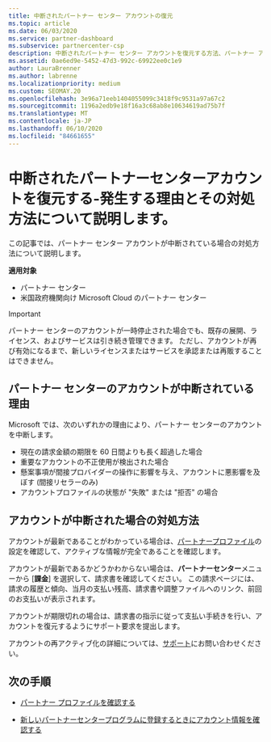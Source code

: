 ```yaml
---
title: 中断されたパートナー センター アカウントの復元
ms.topic: article
ms.date: 06/03/2020
ms.service: partner-dashboard
ms.subservice: partnercenter-csp
description: 中断されたパートナー センター アカウントを復元する方法、パートナー アカウントが中断される理由、および中断されたアカウントを使用する方法について説明します。
ms.assetid: 0ae6ed9e-5452-47d3-992c-69922ee0c1e9
author: LauraBrenner
ms.author: labrenne
ms.localizationpriority: medium
ms.custom: SEOMAY.20
ms.openlocfilehash: 3e96a71eeb1404055099c3418f9c9531a97a67c2
ms.sourcegitcommit: 1196a2edb9e18f16a3c68ab8e10634619ad75b7f
ms.translationtype: MT
ms.contentlocale: ja-JP
ms.lasthandoff: 06/10/2020
ms.locfileid: "84661655"
---
```

# <a name="restore-a-suspended-partner-center-account---learn-why-it-happens-and-what-to-do-about-it"></a>中断されたパートナーセンターアカウントを復元する-発生する理由とその対処方法について説明します。

この記事では、パートナー センター アカウントが中断されている場合の対処方法について説明します。

**適用対象**

-  パートナー センター
-  米国政府機関向け Microsoft Cloud のパートナー センター


> [!IMPORTANT]  
> パートナー センターのアカウントが一時停止された場合でも、既存の展開、ライセンス、およびサービスは引き続き管理できます。 ただし、アカウントが再び有効になるまで、新しいライセンスまたはサービスを承認または再販することはできません。

## <a name="why-partner-center-accounts-are-suspended"></a>パートナー センターのアカウントが中断されている理由

Microsoft では、次のいずれかの理由により、パートナー センターのアカウントを中断します。

- 現在の請求金額の期限を 60 日間よりも長く超過した場合 
- 重要なアカウントの不正使用が検出された場合
- 懸案事項が間接プロバイダーの操作に影響を与え、アカウントに悪影響を及ぼす (間接リセラーのみ)
- アカウントプロファイルの状態が "失敗" または "拒否" の場合

## <a name="what-to-do-if-your-account-is-suspended"></a>アカウントが中断された場合の対処方法

アカウントが最新であることがわかっている場合は、[パートナープロファイル](https://partner.microsoft.com/pcv/accountsettings/partnerprofile)の設定を確認して、アクティブな情報が完全であることを確認します。 

アカウントが最新であるかどうかわからない場合は、**パートナーセンター**メニューから [**課金**] を選択して、請求書を確認してください。 この請求ページには、請求の履歴と傾向、当月の支払い残高、請求書や調整ファイルへのリンク、前回のお支払いが表示されます。

アカウントが期限切れの場合は、請求書の指示に従って支払い手続きを行い、アカウントを復元するようにサポート要求を提出します。 

アカウントの再アクティブ化の詳細については、[サポート](https://partner.microsoft.com/dashboard/support/csp/servicerequests/create)にお問い合わせください。

## <a name="next-steps"></a>次の手順

- [パートナー プロファイルを確認する](update-your-partner-profile.md)

- [新しいパートナーセンタープログラムに登録するときにアカウント情報を確認する](verification-responses.md)
